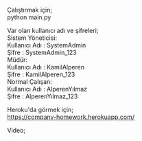 Çalıştırmak için;
<br/>    python main.py

Var olan kullanıcı adı ve şifreleri;
<br/>    Sistem Yöneticisi:
<br/>       Kullanıcı Adı : SystemAdmin
<br/>       Şifre : SystemAdmin_123
<br/>    Müdür:
<br/>       Kullanıcı Adı : KamilAlperen
<br/>       Şifre : KamilAlperen_123
<br/>    Normal Çalışan:
<br/>        Kullanıcı Adı : AlperenYılmaz
<br/>      Şifre : AlperenYılmaz_123

Heroku'da görmek için;
<br/>    https://company-homework.herokuapp.com/

Video;
